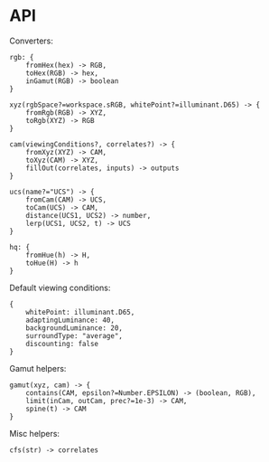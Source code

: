 # API

Converters:

	rgb: {
		fromHex(hex) -> RGB,
		toHex(RGB) -> hex,
		inGamut(RGB) -> boolean
	}

	xyz(rgbSpace?=workspace.sRGB, whitePoint?=illuminant.D65) -> {
		fromRgb(RGB) -> XYZ,
		toRgb(XYZ) -> RGB
	}

	cam(viewingConditions?, correlates?) -> {
		fromXyz(XYZ) -> CAM,
		toXyz(CAM) -> XYZ,
		fillOut(correlates, inputs) -> outputs
	}

	ucs(name?="UCS") -> {
		fromCam(CAM) -> UCS,
		toCam(UCS) -> CAM,
		distance(UCS1, UCS2) -> number,
		lerp(UCS1, UCS2, t) -> UCS
	}

	hq: {
		fromHue(h) -> H,
		toHue(H) -> h
	}

Default viewing conditions:

	{
		whitePoint: illuminant.D65,
		adaptingLuminance: 40,
		backgroundLuminance: 20,
		surroundType: "average",
		discounting: false
	}

Gamut helpers:

	gamut(xyz, cam) -> {
		contains(CAM, epsilon?=Number.EPSILON) -> (boolean, RGB),
		limit(inCam, outCam, prec?=1e-3) -> CAM,
		spine(t) -> CAM
	}

Misc helpers:

	cfs(str) -> correlates
